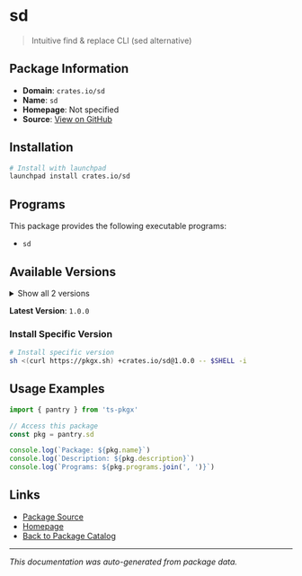 # sd

> Intuitive find & replace CLI (sed alternative)

## Package Information

- **Domain**: `crates.io/sd`
- **Name**: `sd`
- **Homepage**: Not specified
- **Source**: [View on GitHub](https://github.com/pkgxdev/pantry/tree/main/projects/crates.io/sd/package.yml)

## Installation

```bash
# Install with launchpad
launchpad install crates.io/sd
```

## Programs

This package provides the following executable programs:

- `sd`

## Available Versions

<details>
<summary>Show all 2 versions</summary>

- `1.0.0`, `0.7.6`

</details>

**Latest Version**: `1.0.0`

### Install Specific Version

```bash
# Install specific version
sh <(curl https://pkgx.sh) +crates.io/sd@1.0.0 -- $SHELL -i
```

## Usage Examples

```typescript
import { pantry } from 'ts-pkgx'

// Access this package
const pkg = pantry.sd

console.log(`Package: ${pkg.name}`)
console.log(`Description: ${pkg.description}`)
console.log(`Programs: ${pkg.programs.join(', ')}`)
```

## Links

- [Package Source](https://github.com/pkgxdev/pantry/tree/main/projects/crates.io/sd/package.yml)
- [Homepage](#)
- [Back to Package Catalog](../../../package-catalog.md)

---

*This documentation was auto-generated from package data.*
